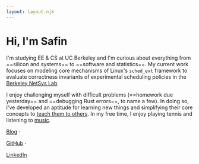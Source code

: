```yaml
---
layout: layout.njk
---
```


<div id="v">
  <div id="circle"></div>
  <h1>Hi, I'm Safin</h1>
</div>

<div class="content mb-20">

I'm studying EE & CS at UC Berkeley and I'm curious about everything from ==silicon and systems== to ==software and statistics==. My current work focuses on modeling core mechanisms of Linux's `sched_ext` framework to evaluate correctness invariants of experimental scheduling policies in the [Berkeley NetSys Lab](https://netsys.cs.berkeley.edu).

I enjoy challenging myself with difficult problems (==homework due yesterday== and ==debugging Rust errors==, to name a few). In doing so, I've developed an aptitude for learning new things and simplifying their core concepts to <a href="/posts/linux-visually/" target="_self">teach them to others</a>. In my free time, I enjoy playing tennis and listening to [music](https://open.spotify.com/artist/7isCii8IZOBPInAYFn2n5Q).

</div>

<div class="meta-links">

  <a href="/blog" target="_self">Blog</a> · 

  [GitHub](https://github.com/safinsingh) · 

  [LinkedIn](https://www.linkedin.com/in/safinsingh/)

</div>
